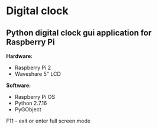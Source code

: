 # Digital clock
## Python digital clock gui application for Raspberry Pi

**Hardware:**
- Raspberry Pi 2
- Waveshare 5" LCD

**Software:**
- Raspberry Pi OS
- Python 2.7.16
- PyGObject

F11 - exit or enter full screen mode
